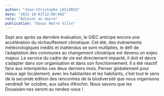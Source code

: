 ```yaml
---
author: "Jean-Christophe LECLERCQ"
date: "2021-10-01T12:00:00Z"
role: "Adjoint au maire"
publication: "Douai Notre Ville"
---
```


Sept ans après sa dernière évaluation, le GIEC anticipe encore une accélération du réchauffement climatique. Cet été, des événements météorologiques inédits et inattendus se sont multipliés, le défi de l’adaptation des communes au changement climatique est devenu un enjeu majeur. Le service du cadre de vie est directement impacté, il doit et devra s’adapter dans son organisation et dans son fonctionnement. Il a été réactif face aux intempéries ces deux derniers mois. Penser globalement pour mieux agir localement, avec les habitantes et les habitants, c’est tout le sens de la seconde édition des rencontres de la biodiversité que nous organisons vendredi 1er octobre, aux salles d’Anchin. Nous savons que les Douaisien·nes seront au rendez-vous !
